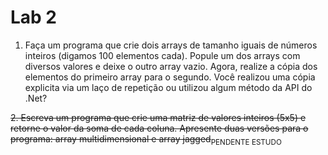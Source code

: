 # Lab 2
1. Faça um programa que crie dois arrays de tamanho iguais de números inteiros (digamos 100 elementos cada). Popule um dos arrays com diversos valores e deixe o outro array vazio. Agora, realize a cópia dos elementos do primeiro array para o segundo. Você realizou uma cópia explicita via um laço de repetição ou utilizou algum método da API do .Net? 
 

~~2. Escreva um programa que crie uma matriz de valores inteiros (5x5) e retorne o valor da soma de cada coluna. Apresente duas versões para o programa: array multidimensional e array jagged~~<sub>PENDENTE ESTUDO</sub>